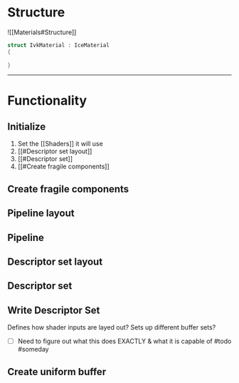 # Structure
![[Materials#Structure]]
``` c++
struct IvkMaterial : IceMaterial
{
	
}
```

---
# Functionality
## Initialize
1. Set the [[Shaders]] it will use
2. [[#Descriptor set layout]]
3. [[#Descriptor set]]
4. [[#Create fragile components]]

## Create fragile components


## Pipeline layout

## Pipeline

## Descriptor set layout


## Descriptor set


## Write Descriptor Set
Defines how shader inputs are layed out?
Sets up different buffer sets?
- [ ] Need to figure out what this does EXACTLY & what it is capable of #todo #someday 

## Create uniform buffer





